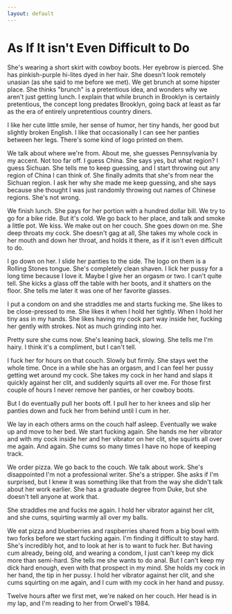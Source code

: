 ```yaml
---
layout: default
---
```



# As If It isn't Even Difficult to Do


She's wearing a short skirt with cowboy boots. Her eyebrow is pierced.
She has pinkish-purple hi-lites dyed in her hair. She doesn't look
remotely unasian (as she said to me before we met). We get brunch at
some hipster place. She thinks "brunch" is a pretentious idea, and
wonders why we aren't just getting lunch. I explain that while brunch in
Brooklyn is certainly pretentious, the concept long predates Brooklyn,
going back at least as far as the era of entirely unpretentious country
diners.

I like her cute little smile, her sense of humor, her tiny hands, her
good but slightly broken English. I like that occasionally I can see her
panties between her legs. There's some kind of logo printed on them.

We talk about where we're from. About me, she guesses Pennsylvania by my
accent. Not too far off. I guess China. She says yes, but what region? I
guess Sichuan. She tells me to keep guessing, and I start throwing out
any region of China I can think of. She finally admits that she's from
near the Sichuan region. I ask her why she made me keep guessing, and
she says because she thought I was just randomly throwing out names of
Chinese regions. She's not wrong.

We finish lunch. She pays for her portion with a hundred dollar bill. We
try to go for a bike ride. But it's cold. We go back to her place, and
talk and smoke a little pot. We kiss. We make out on her couch. She goes
down on me. She deep throats my cock. She doesn't gag at all, She takes
my whole cock in her mouth and down her throat, and holds it there, as
if it isn't even difficult to do.

I go down on her. I slide her panties to the side. The logo on them is a
Rolling Stones tongue. She's completely clean shaven. I lick her pussy
for a long time because I love it. Maybe I give her an orgasm or two. I
can't quite tell. She kicks a glass off the table with her boots, and
it shatters on the floor. She tells me later it was one of her favorite
glasses.

I put a condom on and she straddles me and starts fucking me. She likes
to be close-pressed to me. She likes it when I hold her tightly. When I
hold her tiny ass in my hands. She likes having my cock part way inside
her, fucking her gently with strokes. Not as much grinding into her.

Pretty sure she cums now. She's leaning back, slowing. She tells me I'm
hairy. I think it's a compliment, but I can't tell.

I fuck her for hours on that couch. Slowly but firmly. She stays wet the
whole time. Once in a while she has an orgasm, and I can feel her pussy
getting wet around my cock. She takes my cock in her hand and slaps it
quickly against her clit, and suddenly squirts all over me. For those
first couple of hours I never remove her panties, or her cowboy boots.

But I do eventually pull her boots off. I pull her to her knees and slip
her panties down and fuck her from behind until I cum in her.

We lay in each others arms on the couch half asleep. Eventually we
wake up and move to her bed. We start fucking again. She hands me her
vibrator and with my cock inside her and her vibrator on her clit, she
squirts all over me again. And again. She cums so many times I have no
hope of keeping track.

We order pizza. We go back to the couch. We talk about work. She's
disappointed I'm not a professional writer. She's a stripper. She asks
if I'm surprised, but I knew it was something like that from the way she
didn't talk about her work earlier. She has a graduate degree from Duke,
but she doesn't tell anyone at work that.

She straddles me and fucks me again. I hold her vibrator against her
clit, and she cums, squirting warmly all over my balls.

We eat pizza and blueberries and raspberries shared from a big bowl with
two forks before we start fucking again. I'm finding it difficult to
stay hard. She's incredibly hot, and to look at her is to want to fuck
her. But having cum already, being old, and wearing a condom, I just
can't keep my dick more than semi-hard. She tells me she wants to do
anal. But I can't keep my dick hard enough, even with that prospect in
my mind. She holds my cock in her hand, the tip in her pussy. I hold her
vibrator against her clit, and she cums squirting on me again, and I cum
with my cock in her hand and pussy.

Twelve hours after we first met, we're naked on her couch. Her head is in my
lap, and I'm reading to her from Orwell's 1984.





